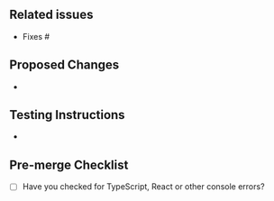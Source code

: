 <!--
Link a related issue to this PR. If the PR does not immediately resolve the issue,
for example, it requires a separate deployment to production, avoid
using the "Fixes" keyword and use "Related to" instead.
-->

## Related issues

- Fixes #

## Proposed Changes

-

## Testing Instructions

<!--
Add as many details as possible to help others reproduce the issue and test the fix.
"Before / After" screenshots can also be very helpful when the change is visual.
-->

-

## Pre-merge Checklist

<!--
Complete applicable items on this checklist **before** merging into trunk. Inapplicable items can be left unchecked.

Both the PR author and reviewer are responsible for ensuring the checklist is completed.
-->

- [ ] Have you checked for TypeScript, React or other console errors?

